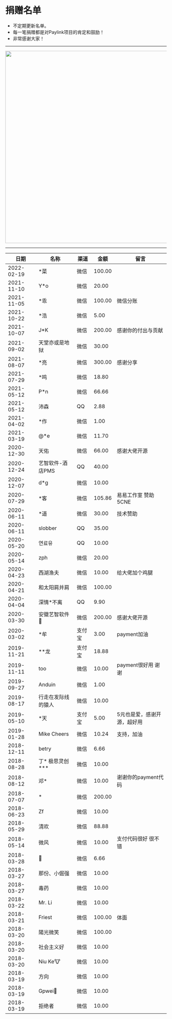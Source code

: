 # 捐赠名单

* 不定期更新名单。
* 每一笔捐赠都是对Paylink项目的肯定和鼓励！
* 非常感谢大家！

---

<img src="https://cdn.jsdelivr.net/gh/essensoft/paylink@main/qrcode-pay.png" width="600">

---

日期 | 名称 | 渠道 | 金额 | 留言
--- | --- | --- | --- | ---
2022-02-19 | *菜 | 微信 | 100.00 | 
2021-11-10 | Y*o | 微信 | 20.00 | 
2021-11-05 | *乖 | 微信 | 100.00 | 微信分账
2021-10-22 | *浩 | 微信 | 5.00 |
2021-10-07 | J*K | 微信 | 200.00 | 感谢你的付出与贡献
2021-09-02 | 天堂亦或是地狱 | 微信 | 30.00 |
2021-08-07 | *亮 | 微信 | 300.00 | 感谢分享
2021-07-29 | *鸣 | 微信 | 18.80 |
2021-05-12 | P*n | 微信 | 66.66 |
2021-05-12 | 沛森 | QQ | 2.88 |
2021-04-02 | *作 | 微信 | 1.00 |
2021-03-19 | @*e | 微信 | 11.70 |
2020-12-30 | 天佑 | 微信 | 66.00 | 感谢大佬开源
2020-12-24 | 艺智软件-酒店PMS | QQ | 40.00 | 
2020-12-07 | d*g | 微信 | 10.00 |
2020-07-29 | *客 | 微信 | 105.86 | 易易工作室 赞助5CNE
2020-06-11 | *道 | 微信 | 30.00 | 技术赞助
2020-06-11 | slobber | QQ | 35.00 | 
2020-05-20 | 연료유 | QQ | 10.00 |
2020-05-14 | zph | 微信 | 20.00 | 
2020-04-23 | 西湖渔夫 | 微信 | 10.00 | 给大佬加个鸡腿
2020-04-21 | 和太阳肩并肩 | 微信 | 100.00 |
2020-04-04 | 深情*不离 | QQ | 9.90 |
2020-03-30 | 安徽艺智软件🐤 | 微信 | 200.00 | 感谢大佬开源
2020-03-02 | *牟 | 支付宝 | 3.00 | payment加油
2019-11-21 | **龙 | 支付宝 | 18.88 |
2019-11-11 | too | 微信 | 10.00 | payment很好用 谢谢
2019-09-27 | Anduin | 微信 | 1.00 |
2019-08-17 | 行走在发际线的猿人 | 微信 | 10.00 |
2019-05-10 | *天 | 支付宝 | 5.00 | 5元也是爱，感谢开源，超好用
2019-01-28 | Mike Cheers | 微信 | 10.24 | 支持，加油
2018-12-11 | betry | 微信 | 6.66 |
2018-08-28 | 丁* 极思灵创 *** | 微信 | 10.00 |
2018-08-12 | 邓* | 微信 | 10.00 | 谢谢你的payment代码
2018-07-07 | * | 微信 | 200.00 |
2018-06-23 | Zf | 微信 | 10.00 |
2018-05-29 | 清欢 | 微信 | 88.88 |
2018-05-14 | 微风 | 微信 | 10.00 | 支付代码很好 很不错
2018-03-28 | 🤖 | 微信 | 6.66 |
2018-03-27 | 那份、小倔强 | 微信 | 10.00 |
2018-03-27 | 毒药 | 微信 | 10.00 |
2018-03-22 | Mr. Li | 微信 | 10.00 |
2018-03-21 | Friest | 微信 | 100.00 | 体面
2018-03-20 | 陽光微笑 | 微信 | 100.00 |
2018-03-20 | 社会主义好 | 微信 | 10.00 |
2018-03-20 | Niu Ke🐮 | 微信 | 10.00 |
2018-03-19 | 方向 | 微信 | 10.00 |
2018-03-19 | Gpwei💨 | 微信 | 10.00 |
2018-03-19 | 拒绝者 | 微信 | 10.00 |
